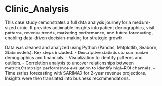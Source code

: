 # Clinic_Analysis
This case study demonstrates a full data analysis journey for a medium-sized clinic. It  provides actionable insights into patient demographics, visit patterns, revenue trends, marketing  performance, and future forecasting, enabling data-driven decision-making for strategic growth.

Data was cleaned and analyzed using Python (Pandas, Matplotlib, Seaborn, Statsmodels). Key steps included: - Descriptive statistics to summarize demographics and financials. - Visualization to identify patterns and outliers. - Correlation analysis to uncover relationships between metrics.Campaign performance evaluation to identify high-ROI channels. - Time series forecasting with SARIMAX for 2-year revenue projections. Insights were then translated into business recommendations.
